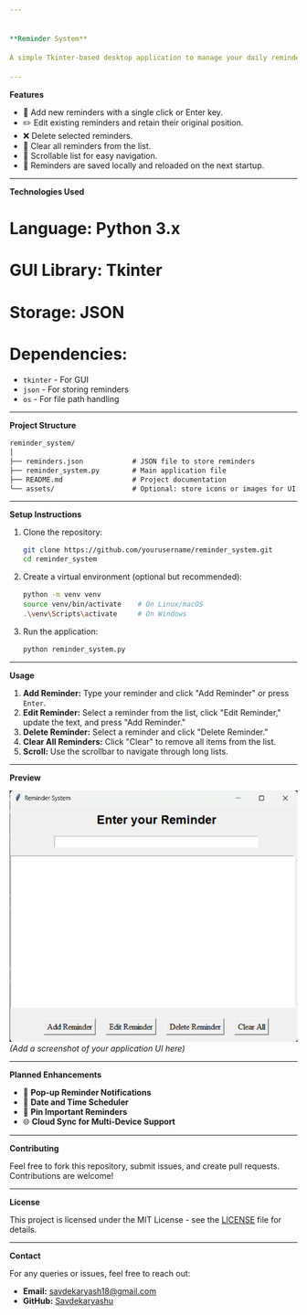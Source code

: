 ```yaml
---


**Reminder System**

A simple Tkinter-based desktop application to manage your daily reminders. This application supports adding, editing, deleting, and clearing reminders with automatic indexing and persistence using JSON storage.

---
```



**Features**

* 📌 Add new reminders with a single click or Enter key.
* ✏️ Edit existing reminders and retain their original position.
* ❌ Delete selected reminders.
* 🔄 Clear all reminders from the list.
* 📜 Scrollable list for easy navigation.
* 💾 Reminders are saved locally and reloaded on the next startup.

---


**Technologies Used**

# **Language:** Python 3.x
# **GUI Library:** Tkinter
# **Storage:** JSON
# **Dependencies:**

  * `tkinter` - For GUI
  * `json` - For storing reminders
  * `os` - For file path handling

---


**Project Structure**

```
reminder_system/
│
├── reminders.json            # JSON file to store reminders
├── reminder_system.py        # Main application file
├── README.md                 # Project documentation
└── assets/                   # Optional: store icons or images for UI
```

---


**Setup Instructions**

1. Clone the repository:

   ```bash
   git clone https://github.com/yourusername/reminder_system.git
   cd reminder_system
   ```

2. Create a virtual environment (optional but recommended):

   ```bash
   python -m venv venv
   source venv/bin/activate    # On Linux/macOS
   .\venv\Scripts\activate     # On Windows
   ```

3. Run the application:

   ```bash
   python reminder_system.py
   ```

---


**Usage**

1. **Add Reminder:** Type your reminder and click "Add Reminder" or press `Enter`.
2. **Edit Reminder:** Select a reminder from the list, click "Edit Reminder," update the text, and press "Add Reminder."
3. **Delete Reminder:** Select a reminder and click "Delete Reminder."
4. **Clear All Reminders:** Click "Clear" to remove all items from the list.
5. **Scroll:** Use the scrollbar to navigate through long lists.

---


**Preview**

![Reminder System UI](assets/preview.png) *(Add a screenshot of your application UI here)*

---


**Planned Enhancements**

* 🔔 **Pop-up Reminder Notifications**
* 📆 **Date and Time Scheduler**
* 📌 **Pin Important Reminders**
* 🌐 **Cloud Sync for Multi-Device Support**

---


**Contributing**

Feel free to fork this repository, submit issues, and create pull requests. Contributions are welcome!

---


**License**

This project is licensed under the MIT License - see the [LICENSE](LICENSE) file for details.

---


**Contact**

For any queries or issues, feel free to reach out:

* **Email:** [savdekaryash18@gmail.com](mailto:savdekaryashu18@gmail.com)
* **GitHub:** [Savdekaryashu](https://github.com/Savdekaryashu)

